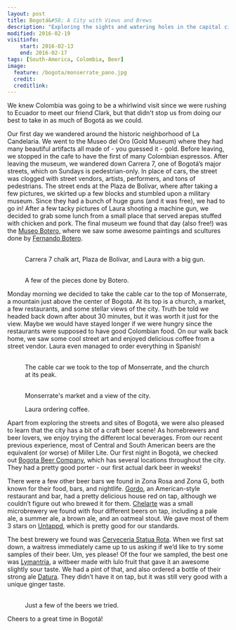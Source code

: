 ```yaml
---
layout: post
title: Bogotá&#58; A City with Views and Brews
description: "Exploring the sights and watering holes in the capital city of Colombia."
modified: 2016-02-19
visitinfo:
    start: 2016-02-13
    end: 2016-02-17
tags: [South-America, Colombia, Beer]
image:
  feature: /bogota/monserrate_pano.jpg
  credit:
  creditlink:
---
```


We knew Colombia was going to be a whirlwind visit since we were rushing to Ecuador to meet our friend Clark, but that didn't stop us from doing our best to take in as much of Bogotá as we could.

Our first day we wandered around the historic neighborhood of La Candelaria. We went to the Museo del Oro (Gold Museum) where they had many beautiful artifacts all made of - you guessed it - gold. Before leaving, we stopped in the cafe to have the first of many Colombian espressos. After leaving the museum, we wandered down Carrera 7, one of Bogotá’s major streets, which on Sundays is pedestrian-only. In place of cars, the street was clogged with street vendors, artists, performers, and tons of pedestrians. The street ends at the Plaza de Bolívar, where after taking a few pictures, we skirted up a few blocks and stumbled upon a military museum. Since they had a bunch of huge guns (and it was free), we had to go in! After a few tacky pictures of Laura shooting a machine gun, we decided to grab some lunch from a small place that served arepas stuffed with chicken and pork. The final museum we found that day (also free!) was the [Museo Botero](http://www.banrepcultural.org/museo-botero), where we saw some awesome paintings and scultures done by [Fernando Botero](https://en.wikipedia.org/wiki/Fernando_Botero).
<figure class="third">
    <a href="/images/bogota/carrera_7_chalk.jpg"><img src="/images/bogota/carrera_7_chalk.jpg" alt=""></a>
    <a href="/images/bogota/laura_in_plaza_de_bolivar.jpg"><img src="/images/bogota/laura_in_plaza_de_bolivar.jpg" alt=""></a>
    <a href="/images/bogota/laura_with_a_big_gun.jpg"><img src="/images/bogota/laura_with_a_big_gun.jpg" alt=""></a>
    <figcaption>Carrera 7 chalk art, Plaza de Bolívar, and Laura with a big gun.</figcaption>
</figure>
<figure class="third">
    <a href="/images/bogota/botero_butt_sculpture.jpg"><img src="/images/bogota/botero_butt_sculpture.jpg" alt=""></a>
    <a href="/images/bogota/botero_mona_lisa.jpg"><img src="/images/bogota/botero_mona_lisa.jpg" alt=""></a>
    <a href="/images/bogota/botero_owl.jpg"><img src="/images/bogota/botero_owl.jpg" alt=""></a>
    <figcaption>A few of the pieces done by Botero.</figcaption>
</figure>

Monday morning we decided to take the cable car to the top of Monserrate, a mountain just above the center of Bogotá. At its top is a church, a market, a few restaurants, and some stellar views of the city. Truth be told we headed back down after about 30 minutes, but it was worth it just for the view. Maybe we would have stayed longer if we were hungry since the restaurants were supposed to have good Colombian food. On our walk back home, we saw some cool street art and enjoyed delicious coffee from a street vendor. Laura even managed to order everything in Spanish!
<figure class="half">
    <a href="/images/bogota/cable_car.jpg"><img src="/images/bogota/cable_car.jpg" alt=""></a>
    <a href="/images/bogota/church_on_monserrate.jpg"><img src="/images/bogota/church_on_monserrate.jpg" alt=""></a>
    <figcaption>The cable car we took to the top of Monserrate, and the church at its peak.</figcaption>
</figure>
<figure class="half">
    <a href="/images/bogota/market_on_monserrate.jpg"><img src="/images/bogota/market_on_monserrate.jpg" alt=""></a>
    <a href="/images/bogota/clouds_from_monserrate.jpg"><img src="/images/bogota/clouds_from_monserrate.jpg" alt=""></a>
    <figcaption>Monserrate's market and a view of the city.</figcaption>
</figure>
<figure>
    <a href="/images/bogota/ordering_coffee.jpg"><img src="/images/bogota/ordering_coffee.jpg" alt=""></a>
    <figcaption>Laura ordering coffee.</figcaption>
</figure>

Apart from exploring the streets and sites of Bogotá, we were also pleased to learn that the city has a bit of a craft beer scene! As homebrewers and beer lovers, we enjoy trying the different local beverages. From our recent previous experience, most of Central and South American beers are the equivalent (or worse) of Miller Lite. Our first night in Bogotá, we checked out [Bogota Beer Company](http://bogotabeercompany.com/), which has several locations throughout the city. They had a pretty good porter - our first actual dark beer in weeks! 

There were a few other beer bars we found in Zona Rosa and Zona G, both known for their food, bars, and nightlife. [Gordo](http://gordobar.com/), an American-style restaurant and bar, had a pretty delicious house red on tap, although we couldn’t figure out who brewed it for them. [Chelarte](http://www.chelarte.com/) was a small microbrewery we found with four different beers on tap, including a pale ale, a summer ale, a brown ale, and an oatmeal stout. We gave most of them 3 stars on [Untappd](https://untappd.com/user/veswill3), which is pretty good for our standards.

The best brewery we found was [Cerveceria Statua Rota](https://www.facebook.com/StatuaRota#_=_). When we first sat down, a waitress immediately came up to us asking if we’d like to try some samples of their beer. Um, yes please! Of the four we sampled, the best one was [Lymantria](https://untappd.com/b/statua-rosa-lymantria/1214263), a witbeer made with lulo fruit that gave it an awesome slightly sour taste. We had a pint of that, and also ordered a bottle of their strong ale [Datura](https://untappd.com/b/cerveceria-statua-rota-datura/1052292). They didn’t have it on tap, but it was still very good with a unique ginger taste.
<figure class="half">
    <a href="/images/bogota/chelarte.jpg"><img src="/images/bogota/chelarte.jpg" alt=""></a>
    <a href="/images/bogota/statua_rota.jpg"><img src="/images/bogota/statua_rota.jpg" alt=""></a>
    <figcaption>Just a few of the beers we tried.</figcaption>
</figure>

Cheers to a great time in Bogotá! 
